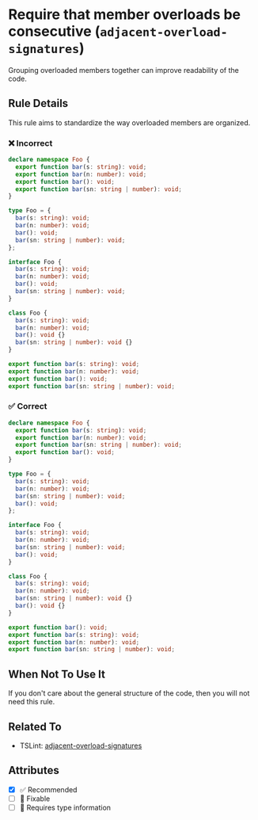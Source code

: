 # Require that member overloads be consecutive (`adjacent-overload-signatures`)

Grouping overloaded members together can improve readability of the code.

## Rule Details

This rule aims to standardize the way overloaded members are organized.

<!--tabs-->

### ❌ Incorrect

```ts
declare namespace Foo {
  export function bar(s: string): void;
  export function bar(n: number): void;
  export function bar(): void;
  export function bar(sn: string | number): void;
}

type Foo = {
  bar(s: string): void;
  bar(n: number): void;
  bar(): void;
  bar(sn: string | number): void;
};

interface Foo {
  bar(s: string): void;
  bar(n: number): void;
  bar(): void;
  bar(sn: string | number): void;
}

class Foo {
  bar(s: string): void;
  bar(n: number): void;
  bar(): void {}
  bar(sn: string | number): void {}
}

export function bar(s: string): void;
export function bar(n: number): void;
export function bar(): void;
export function bar(sn: string | number): void;
```

### ✅ Correct

```ts
declare namespace Foo {
  export function bar(s: string): void;
  export function bar(n: number): void;
  export function bar(sn: string | number): void;
  export function bar(): void;
}

type Foo = {
  bar(s: string): void;
  bar(n: number): void;
  bar(sn: string | number): void;
  bar(): void;
};

interface Foo {
  bar(s: string): void;
  bar(n: number): void;
  bar(sn: string | number): void;
  bar(): void;
}

class Foo {
  bar(s: string): void;
  bar(n: number): void;
  bar(sn: string | number): void {}
  bar(): void {}
}

export function bar(): void;
export function bar(s: string): void;
export function bar(n: number): void;
export function bar(sn: string | number): void;
```

## When Not To Use It

If you don't care about the general structure of the code, then you will not need this rule.

## Related To

- TSLint: [adjacent-overload-signatures](https://palantir.github.io/tslint/rules/adjacent-overload-signatures/)

## Attributes

- [x] ✅ Recommended
- [ ] 🔧 Fixable
- [ ] 💭 Requires type information
